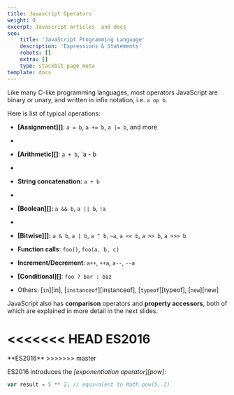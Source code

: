 ```yaml
---
title: Javascript Operators
weight: 0
excerpt: Javascript articles  and docs
seo:
    title: 'JavaScript Programming Language'
    description: 'Expressions & Statements'
    robots: []
    extra: []
    type: stackbit_page_meta
template: docs
---
```


Like many C-like programming languages, most operators JavaScript are binary or
unary, and written in infix notation, i.e. `a op b`.

Here is list of typical operations:

- **[Assignment][]**: `a = b`, `a += b`, `a |= b`, and more
- 
- **[Arithmetic][]**: `a + b`, `a - b
- 
- **String concatenation:** `a + b`
- 
- **[Boolean][]:** `a && b`, `a || b`, `!a`
- 
- **[Bitwise][]:** `a & b`, `a | b`, `a ^ b`, `~a`, `a << b`, `a >> b`, `a >>> b`

- **Function calls**: `foo()`, `foo(a, b, c)`

- **Increment/Decrement**: `a++`, `++a`, `a--`, `--a`

- **[Conditional][]**: `foo ? bar : baz`

- Others: [`in`][in], [`instanceof`][instanceof], [`typeof`][typeof],
    [`new`][new]

JavaScript also has **comparison** operators and **property accessors**,
both of which are explained in more detail in the next slides.

<div class="callout secondary">

<<<<<<< HEAD
<i class="fa fa-info-circle" aria-hidden="true"></i> **ES2016**
=======
<i class="fa fa-info-circle" aria-hidden="true">
</i> **ES2016**
>>>>>>> master

ES2016 introduces the _[exponentiation operator][pow]_:

```js
var result = 5 ** 2; // equivalent to Math.pow(5, 2)
```

</div>
